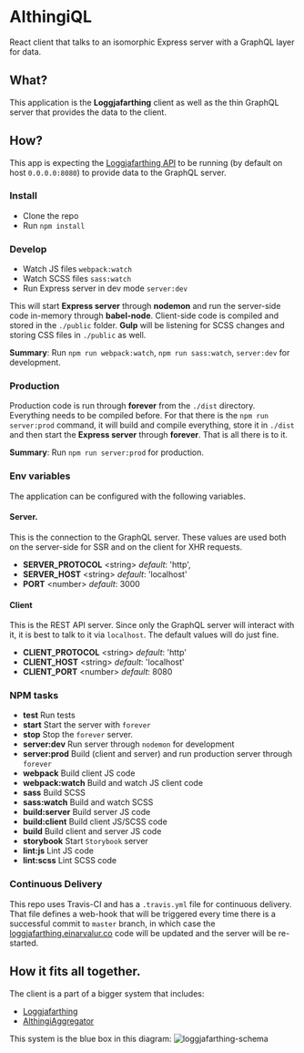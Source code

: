 # AlthingiQL
React client that talks to an isomorphic Express server with a GraphQL
layer for data.


## What?
This application is the **Loggjafarthing** client as well as the thin
GraphQL server that provides the data to the client.

## How?
This app is expecting the [Loggjafarthing API](https://github.com/fizk/Loggjafarthing)
to be running (by default on host `0.0.0.0:8080`) to provide
data to the GraphQL server.

### Install
* Clone the repo
* Run `npm install`

### Develop
* Watch JS files `webpack:watch`
* Watch SCSS files `sass:watch`
* Run Express server in dev mode `server:dev`

This will start **Express server** through **nodemon** and run the
server-side code in-memory through **babel-node**. Client-side code is
compiled and stored in the `./public` folder. **Gulp** will be listening
for SCSS changes and storing CSS files in `./public` as well.

**Summary**: Run `npm run webpack:watch`, `npm run sass:watch`,
`server:dev` for development.

### Production
Production code is run through **forever** from the `./dist` directory.
Everything needs to be compiled before. For that there is the `npm run server:prod`
command, it will build and compile everything, store it in `./dist` and then
start the **Express server** through **forever**. That is all there is to it.

**Summary**: Run `npm run server:prod` for production.

### Env variables
The application can be configured with the following variables.

#### Server.
This is the connection to the GraphQL server. These values are used both on
the server-side for SSR and on the client for XHR requests.

* **SERVER_PROTOCOL** &lt;string&gt;  _default_: 'http',
* **SERVER_HOST** &lt;string&gt;  _default_: 'localhost'
* **PORT** &lt;number&gt;  _default_: 3000


#### Client
This is the REST API server. Since only the GraphQL server will interact with it,
it is best to talk to it via `localhost`. The default values will do just fine.

* **CLIENT_PROTOCOL** &lt;string&gt;  _default_: 'http'
* **CLIENT_HOST** &lt;string&gt;  _default_: 'localhost'
* **CLIENT_PORT** &lt;number&gt;  _default_: 8080

### NPM tasks

* **test** Run tests
* **start** Start the server with `forever`
* **stop** Stop the `forever` server.
* **server:dev** Run server through `nodemon` for development
* **server:prod** Build (client and server) and run production server through `forever`
* **webpack** Build client JS code
* **webpack:watch** Build and watch JS client code
* **sass** Build SCSS
* **sass:watch** Build and watch SCSS
* **build:server** Build server JS code
* **build:client** Build client JS/SCSS code
* **build** Build client and server JS code
* **storybook** Start `Storybook` server
* **lint:js** Lint JS code
* **lint:scss** Lint SCSS code

### Continuous Delivery
This repo uses Travis-CI and has a `.travis.yml` file for continuous delivery.
That file defines a web-hook that will be triggered every time there is a successful
commit to `master` branch, in which case the
[loggjafarthing.einarvalur.co](loggjafarthing.einarvalur.co) code will be updated and
the server will be re-started.

## How it fits all together.
The client is a part of a bigger system that includes:

* [Loggjafarthing](https://github.com/fizk/Loggjafarthing)
* [AlthingiAggregator](https://github.com/fizk/AlthingiAggregator)

This system is the blue box in this diagram:
![loggjafarthing-schema](https://user-images.githubusercontent.com/386336/33247903-b0c64d7c-d375-11e7-938e-f514d67e9386.png)
